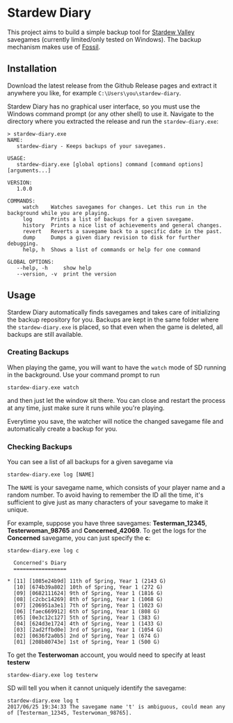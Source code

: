 # Stardew Diary

This project aims to build a simple backup tool for [Stardew Valley](http://stardewvalley.net/)
savegames (currently limited/only tested on Windows). The backup mechanism makes
use of [Fossil](http://fossil-scm.org/).

## Installation

Download the latest release from the Github Release pages and extract it anywhere
you like, for example ``C:\Users\you\stardew-diary``.

Stardew Diary has no graphical user interface, so you must use the Windows
command prompt (or any other shell) to use it. Navigate to the directory where
you extracted the release and run the ``stardew-diary.exe``:

    > stardew-diary.exe
    NAME:
       stardew-diary - Keeps backups of your savegames.

    USAGE:
       stardew-diary.exe [global options] command [command options] [arguments...]

    VERSION:
       1.0.0

    COMMANDS:
         watch    Watches savegames for changes. Let this run in the background while you are playing.
         log      Prints a list of backups for a given savegame.
         history  Prints a nice list of achievements and general changes.
         revert   Reverts a savegame back to a specific date in the past.
         dump     Dumps a given diary revision to disk for further debugging.
         help, h  Shows a list of commands or help for one command

    GLOBAL OPTIONS:
       --help, -h     show help
       --version, -v  print the version

## Usage

Stardew Diary automatically finds savegames and takes care of initializing the
backup repository for you. Backups are kept in the same folder where the
``stardew-diary.exe`` is placed, so that even when the game is deleted, all
backups are still available.

### Creating Backups

When playing the game, you will want to have the ``watch`` mode of SD running
in the background. Use your command prompt to run

    stardew-diary.exe watch

and then just let the window sit there. You can close and restart the process
at any time, just make sure it runs while you're playing.

Everytime you save, the watcher will notice the changed savegame file and
automatically create a backup for you.

### Checking Backups

You can see a list of all backups for a given savegame via

    stardew-diary.exe log [NAME]

The ``NAME`` is your savegame name, which consists of your player name and a
random number. To avoid having to remember the ID all the time, it's sufficient
to give just as many characters of your savegame to make it unique.

For example, suppose you have three savegames: **Testerman_12345**,
**Testerwoman_98765** and **Concerned_42069**. To get the logs for the **Concerned**
savegame, you can just specify the **c**:

    stardew-diary.exe log c

      Concerned's Diary
      =================

    * [11] [1085e24b9d] 11th of Spring, Year 1 (2143 G)
      [10] [674b39a802] 10th of Spring, Year 1 (272 G)
      [09] [0682111624] 9th of Spring, Year 1 (1816 G)
      [08] [c2cbc14269] 8th of Spring, Year 1 (1068 G)
      [07] [206951a3e1] 7th of Spring, Year 1 (1023 G)
      [06] [faec669912] 6th of Spring, Year 1 (808 G)
      [05] [0e3c12c127] 5th of Spring, Year 1 (383 G)
      [04] [624d3e1724] 4th of Spring, Year 1 (1433 G)
      [03] [2ad2ffbd0e] 3rd of Spring, Year 1 (1054 G)
      [02] [0636f2a0b5] 2nd of Spring, Year 1 (674 G)
      [01] [208b80743e] 1st of Spring, Year 1 (500 G)

To get the **Testerwoman** account, you would need to specify at least **testerw**

    stardew-diary.exe log testerw

SD will tell you when it cannot uniquely identify the savegame:

    stardew-diary.exe log t
    2017/06/25 19:34:33 The savegame name 't' is ambiguous, could mean any of [Testerman_12345, Testerwoman_98765].

